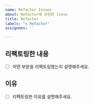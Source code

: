 ```yaml
---
name: Refactor Issues
about: Refactor에 관련한 issue
title: Refactor
labels: "⚒️ Refactor"
assignees: ''

---
```


## 리팩토링한 내용

- [ ] 어떤 부분을 리팩토링했는지 설명해주세요.

## 이유

- [ ] 리팩토링한 이유를 설명해주세요.
